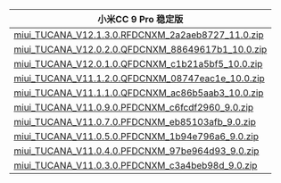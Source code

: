 | 小米CC 9 Pro  稳定版    |
| ---- |
| [miui_TUCANA_V12.1.3.0.RFDCNXM_2a2aeb8727_11.0.zip](https://hugeota.d.miui.com/V12.1.3.0.RFDCNXM/miui_TUCANA_V12.1.3.0.RFDCNXM_2a2aeb8727_11.0.zip)    |
| [miui_TUCANA_V12.0.2.0.QFDCNXM_88649617b1_10.0.zip](https://hugeota.d.miui.com/V12.0.2.0.QFDCNXM/miui_TUCANA_V12.0.2.0.QFDCNXM_88649617b1_10.0.zip)    |
| [miui_TUCANA_V12.0.1.0.QFDCNXM_c1b21a5bf5_10.0.zip](https://hugeota.d.miui.com/V12.0.1.0.QFDCNXM/miui_TUCANA_V12.0.1.0.QFDCNXM_c1b21a5bf5_10.0.zip)    |
| [miui_TUCANA_V11.1.2.0.QFDCNXM_08747eac1e_10.0.zip](https://hugeota.d.miui.com/V11.1.2.0.QFDCNXM/miui_TUCANA_V11.1.2.0.QFDCNXM_08747eac1e_10.0.zip)    |
| [miui_TUCANA_V11.1.1.0.QFDCNXM_ac86b5aab3_10.0.zip](https://hugeota.d.miui.com/V11.1.1.0.QFDCNXM/miui_TUCANA_V11.1.1.0.QFDCNXM_ac86b5aab3_10.0.zip)    |
| [miui_TUCANA_V11.0.9.0.PFDCNXM_c6fcdf2960_9.0.zip](https://hugeota.d.miui.com/V11.0.9.0.PFDCNXM/miui_TUCANA_V11.0.9.0.PFDCNXM_c6fcdf2960_9.0.zip)    |
| [miui_TUCANA_V11.0.7.0.PFDCNXM_eb85103afb_9.0.zip](https://hugeota.d.miui.com/V11.0.7.0.PFDCNXM/miui_TUCANA_V11.0.7.0.PFDCNXM_eb85103afb_9.0.zip)    |
| [miui_TUCANA_V11.0.5.0.PFDCNXM_1b94e796a6_9.0.zip](https://hugeota.d.miui.com/V11.0.5.0.PFDCNXM/miui_TUCANA_V11.0.5.0.PFDCNXM_1b94e796a6_9.0.zip)    |
| [miui_TUCANA_V11.0.4.0.PFDCNXM_97be964d93_9.0.zip](https://hugeota.d.miui.com/V11.0.4.0.PFDCNXM/miui_TUCANA_V11.0.4.0.PFDCNXM_97be964d93_9.0.zip)    |
| [miui_TUCANA_V11.0.3.0.PFDCNXM_c3a4beb98d_9.0.zip](https://hugeota.d.miui.com/V11.0.3.0.PFDCNXM/miui_TUCANA_V11.0.3.0.PFDCNXM_c3a4beb98d_9.0.zip)    |
